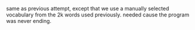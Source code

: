 same as previous attempt, except that we use a manually selected
vocabulary from the 2k words used previously. needed cause the
program was never ending.